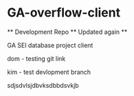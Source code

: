 # GA-overflow-client

** Development Repo ** Updated again \*\*

GA SEI database project client

dom - testing git link

kim - test devlopment branch

sdjsdvlsjdbvksdbbdsvkjb
